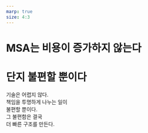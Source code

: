 ```yaml
---
marp: true
size: 4:3
---
```


# MSA는 비용이 증가하지 않는다  
# 단지 불편할 뿐이다

기술은 어렵지 않다.  
책임을 투명하게 나누는 일이  
불편할 뿐이다.  
그 불편함은 결국  
더 빠른 구조를 만든다.
